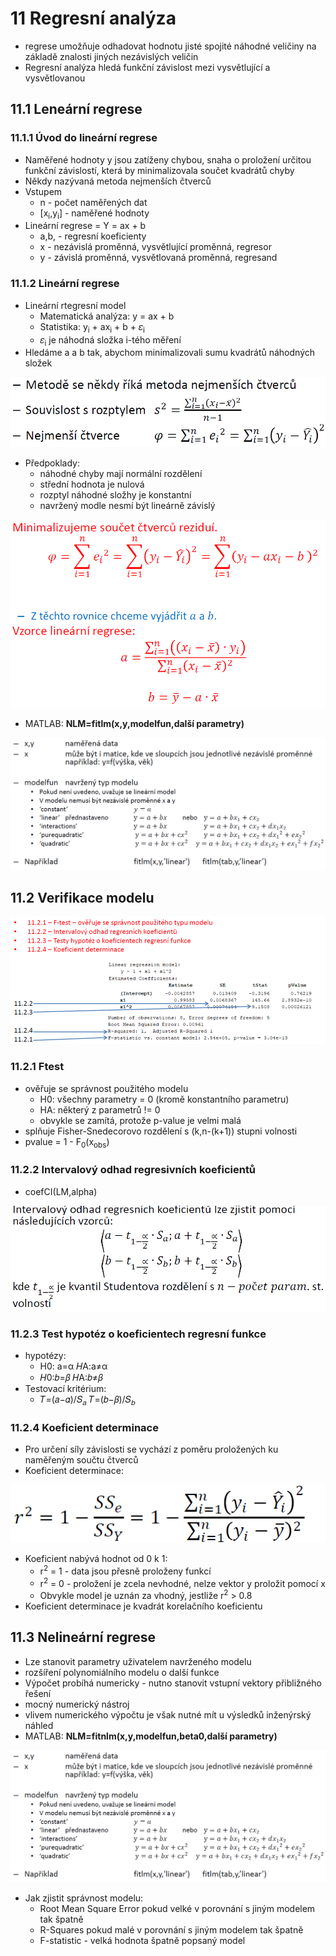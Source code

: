 # 11 Regresní analýza

- regrese umožňuje odhadovat hodnotu jisté spojité náhodné veličiny na základě znalosti jiných nezávislých veličin
- Regresní analýza hledá funkční závislost mezi vysvětlující a vysvětlovanou

## 11.1 Leneární regrese

### 11.1.1 Úvod do lineární regrese

- Naměřené hodnoty y jsou zatíženy chybou, snaha o proložení určitou funkční závislostí, která by minimalizovala součet kvadrátů chyby
- Někdy nazývaná metoda nejmenších čtverců
- Vstupem
  - n - počet naměřených dat
  - [x<sub>i</sub>,y<sub>i</sub>] - naměřené hodnoty
- Lineární regrese = Y = ax + b
  - a,b, - regresní koeficienty
  - x - nezávislá proměnná, vysvětlující proměnná, regresor
  - y - závislá proměnná, vysvětlovaná proměnná, regresand

### 11.1.2 Lineární regrese

- Lineární rtegresní model
  - Matematická analýza: y = ax + b
  - Statistika: y<sub>i</sub> + ax<sub>i</sub> + b + 𝜀<sub>i</sub>
  - 𝜀<sub>i</sub> je náhodná složka i-tého měření
- Hledáme a a b tak, abychom minimalizovali sumu kvadrátů náhodných složek

![Metoda nejmenších čtverců](pictures/lin_regrese.png)

- Předpoklady:
  - náhodné chyby mají normální rozdělení
  - střední hodnota je nulová
  - rozptyl náhodné složhy je konstantní
  - navržený modle nesmí být lineárně závislý

![Lineární regrese - vzorce](pictures/lin_regrese_vzorce.png)

- MATLAB: **NLM=fitlm(x,y,modelfun,další parametry)**

![Parametry fitlm](pictures/film_all.png)

## 11.2 Verifikace modelu

![Verifikace Modelu](pictures/Verifikace_modelu.png)

### 11.2.1 Ftest

- ověřuje se správnost použitého modelu
  - H0: všechny parametry = 0 (kromě konstantního parametru)
  - HA: některý z parametrů != 0
  - obvykle se zamítá, protože p-value je velmi malá
- splňuje Fisher-Snedecorovo rozdělení s (k,n-(k+1)) stupni volnosti
- pvalue = 1 - F<sub>0</sub>(x<sub>obs</sub>)

### 11.2.2 Intervalový odhad regresivních koeficientů

- coefCI(LM,alpha)

![výpočet intervalového odhadu](pictures/intrvalovy_odhad_koeficientu.png)

### 11.2.3 Test hypotéz o koeficientech regresní funkce

- hypotézy:
  - H0: a=α 𝐻A:a≠α
  - 𝐻0:𝑏=𝛽 𝐻A:𝑏≠𝛽
- Testovací kritérium:
  - 𝑇=(𝑎−𝛼)/𝑆<sub>𝑎</sub> 𝑇=(𝑏−𝛽)/𝑆<sub>𝑏</sub>

### 11.2.4 Koeficient determinace

- Pro určení síly závislosti se vychází z poměru proložených ku naměřeným součtu čtverců
- Koeficient determinace:

![Výpočet koeficientu determinace](pictures/koeficient_determinace.png)

- Koeficient nabývá hodnot od 0 k 1:
  - r<sup>2</sup> = 1 - data jsou přesně proloženy funkcí
  - r<sup>2</sup> = 0 - proložení je zcela nevhodné, nelze vektor y proložit pomocí x
  - Obvykle model je uznán za vhodný, jestliže r<sup>2</sup> > 0.8
- Koeficient determinace je kvadrát korelačního koeficientu

## 11.3 Nelineární regrese

- Lze stanovit parametry uživatelem navrženého modelu
- rozšíření polynomiálního modelu o další funkce
- Výpočet probíhá numericky - nutno stanovit vstupní vektory přibližného řešení
- mocný numerický nástroj
- vlivem numerického výpočtu je však nutné mít u výsledků inženýrský náhled
- MATLAB: **NLM=fitnlm(x,y,modelfun,beta0,další parametry)**

![Parametry finlm](pictures/film_all.png)

- Jak zjistit správnost modelu:
  - Root Mean Square Error pokud velké v porovnání s jiným modelem tak špatně
  - R-Squares pokud malé v porovnání s jiným modelem tak špatně
  - F-statistic - velká hodnota špatně popsaný model
